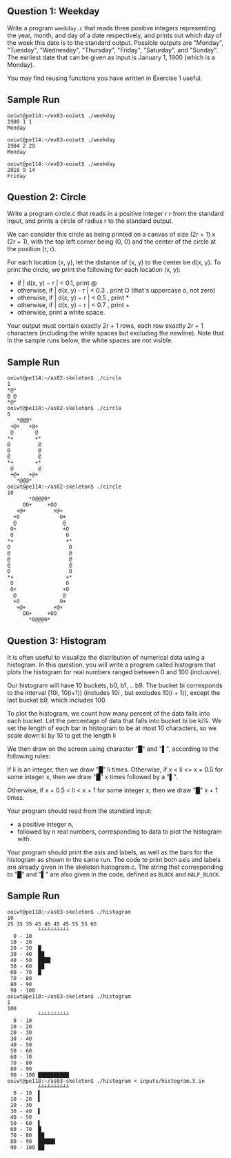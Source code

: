 Question 1: Weekday
-------------------

Write a program `weekday.c` that reads three positive
integers representing the year, month, and day of a date
respectively, and prints out which day of the week this
date is to the standard output. Possible outputs are
"Monday", "Tuesday", "Wednesday", "Thursday", "Friday",
"Saturday", and "Sunday". The earliest date that can be
given as input is January 1, 1900 (which is a Monday).

You may find reusing functions you have written in Exercise 
1 useful.

Sample Run
----------
```
ooiwt@pe114:~/ex03-ooiwt$ ./weekday
1900 1 1
Monday

ooiwt@pe114:~/ex03-ooiwt$ ./weekday
1904 2 29
Monday

ooiwt@pe114:~/ex03-ooiwt$ ./weekday
2018 9 14
Friday
```

Question 2: Circle
------------------

Write a program circle.c that reads in a positive integer r
r from the standard input, and prints a circle of radius r
to the standard output.

We can consider this circle as being printed on a canvas 
of size (2r + 1) x (2r + 1), with the top left corner being
(0, 0) and the center of the circle at the position
(r, r). 

For each location (x, y), let the distance of (x, y) to the 
center be d(x, y). To print the circle, we print the following 
for each location (x, y):

- if | d(x, y) − r | < 0.1, print @ 
- otherwise, if | d(x, y) - r | < 0.3 , print O 
  (that's uppercase o, not zero) 
- otherwise, if | d(x, y) − r | < 0.5 , print *
- otherwise, if | d(x, y) − r | < 0.7 , print + 
- otherwise, print a white space.

Your output must contain exactly 2r + 1 rows, each row exactly 
2r + 1 characters (including the white spaces but excluding the 
newline). Note that in the sample runs below, the white spaces 
are not visible.

Sample Run
----------
```
ooiwt@pe114:~/as02-skeleton$ ./circle
1
*@*
@ @
*@*
ooiwt@pe114:~/as02-skeleton$ ./circle
5
   *@@@*
 +@+   +@+
 @       @
*+       +*
@         @
@         @
@         @
*+       +*
 @        @
 +@+   +@+
   *@@@*
ooiwt@pe114:~/as02-skeleton$ ./circle
10
       *O@@@O*
     OO+     +OO
   +@+         +@+
  +O             O+
  @               @
 O+               +O
 O                 O
*+                 +*
O                   O
@                   @
@                   @
@                   @
O                   O
*+                 +*
 O                 O
 O+               +O
  @               @
  +O             O+
   +@+         +@+
     OO+     +OO
       *O@@@O*
```

Question 3: Histogram
---------------------

It is often useful to visualize the distribution of
numerical data using a histogram. In this question,
you will write a program called histogram that plots
the histogram for real numbers ranged between 0 and 100
(inclusive).

Our histogram will have 10 buckets, b0, b1, .. b9.
The bucket bi corresponds to the interval [10i, 10(i+1))
(includes 10i , but excludes 10(i + 1)), except the last
bucket b9, which includes 100.

To plot the histogram, we count how many percent of the data 
falls into each bucket. Let the percentage of data that falls 
into bucket bi be ki%.  We set the length of each bar in 
histogram to be at most 10 characters, so we scale down
ki by 10 to get the length li

We then draw on the screen using character "█" and "▌", 
according to the following rules:

If li is an integer, then we draw "█" li times.
Otherwise, if x < li <= x + 0.5 for some integer x, 
then we draw "█" x times followed by a "▌".

Otherwise, if x + 0.5 < li < x + 1 for some integer x,
then we draw "█" x + 1 times.

Your program should read from the standard input:

- a positive integer n, 
- followed by n real numbers, corresponding to data to plot 
  the histogram with.

Your program should print the axis and labels, as well as the 
bars for the histogram as shown in the same run. The code to 
print both axis and labels are already given in the skeleton 
histogram.c. The string that corresponding to "█" and "▌" are 
also given in the code, defined as `BLOCK` and `HALF_BLOCK`.

Sample Run
----------
```
ooiwt@pe118:~/as03-skeleton$ ./histogram
10
25 35 35 45 45 45 45 55 55 65
          ┴┴┴┴┴┴┴┴┴┴
  0 - 10
 10 - 20
 20 - 30  █
 30 - 40  ██
 40 - 50  ████
 50 - 60  ██
 60 - 70  █
 70 - 80
 80 - 90
 90 - 100
ooiwt@pe118:~/as03-skeleton$ ./histogram
1
100
          ┴┴┴┴┴┴┴┴┴┴
  0 - 10
 10 - 20
 20 - 30
 30 - 40
 40 - 50
 50 - 60
 60 - 70
 70 - 80
 80 - 90
 90 - 100 ██████████
ooiwt@pe118:~/as03-skeleton$ ./histogram < inputs/histogram.5.in
          ┴┴┴┴┴┴┴┴┴┴
  0 - 10  ▌
 10 - 20  ▌
 20 - 30
 30 - 40  ▌
 40 - 50
 50 - 60  ▌
 60 - 70  █
 70 - 80  ██
 80 - 90  █████▌
 90 - 100 ██
```

